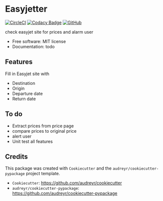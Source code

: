 Easyjetter
==========
[![CircleCI](https://circleci.com/gh/Damirebergen/Easyjetter/tree/master.svg?style=svg)](https://circleci.com/gh/Damirebergen/Easyjetter/tree/master)
[![Codacy Badge](https://api.codacy.com/project/badge/Grade/d488f738209c485d9163c7f43d25bb3a)](https://www.codacy.com/app/Damirebergen/Easyjetter?utm_source=github.com&amp;utm_medium=referral&amp;utm_content=Damirebergen/Easyjetter&amp;utm_campaign=Badge_Grade)
[![GitHub](https://img.shields.io/github/license/damirebergen/easyjetter.svg?color=dark-green)](https://github.com/damirebergen/easyjetter/blob/master/LICENSE)

check easyjet site for prices and alarm user


* Free software: MIT license
* Documentation: todo
<!---
https://easyjetter.readthedocs.io.
--->

Features
--------
Fill in Easyjet site with

* Destination
* Origin
* Departure date
* Return date


To do
--------

- Extract prices from price page
- compare prices to original price
- alert user
- Unit test all features


Credits
-------

This package was created with `Cookiecutter` and the `audreyr/cookiecutter-pypackage` project template.

- `Cookiecutter`: https://github.com/audreyr/cookiecutter
- `audreyr/cookiecutter-pypackage`: https://github.com/audreyr/cookiecutter-pypackage
